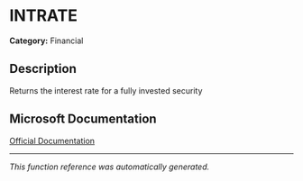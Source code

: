 # INTRATE

**Category:** Financial

## Description
Returns the interest rate for a fully invested security

## Microsoft Documentation
[Official Documentation](https://support.microsoft.com//en-us/office/intrate-function-5cb34dde-a221-4cb6-b3eb-0b9e55e1316f)

---
*This function reference was automatically generated.*
